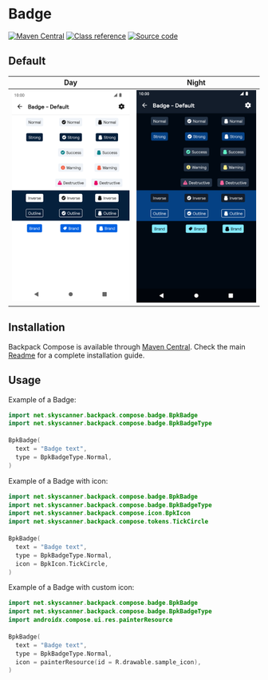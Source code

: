 # Badge

[![Maven Central](https://img.shields.io/maven-central/v/net.skyscanner.backpack/backpack-compose)](https://search.maven.org/artifact/net.skyscanner.backpack/backpack-compose)
[![Class reference](https://img.shields.io/badge/Class%20reference-Android-blue)](https://backpack.github.io/android/backpack-compose/net.skyscanner.backpack.compose.badge)
[![Source code](https://img.shields.io/badge/Source%20code-GitHub-lightgrey)](https://github.com/Skyscanner/backpack-android/tree/main/backpack-compose/src/main/kotlin/net/skyscanner/backpack/compose/badge)

## Default

| Day | Night |
| --- | --- |
| <img src="https://raw.githubusercontent.com/Skyscanner/backpack-android/main/docs/compose/Badge/screenshots/default.png" alt="Badge component" width="375" /> |<img src="https://raw.githubusercontent.com/Skyscanner/backpack-android/main/docs/compose/Badge/screenshots/default_dm.png" alt="Badge component - dark mode" width="375" /> |

## Installation

Backpack Compose is available through [Maven Central](https://search.maven.org/artifact/net.skyscanner.backpack/backpack-compose). Check the main [Readme](https://github.com/skyscanner/backpack-android#installation) for a complete installation guide.

## Usage

Example of a Badge:

```Kotlin
import net.skyscanner.backpack.compose.badge.BpkBadge
import net.skyscanner.backpack.compose.badge.BpkBadgeType

BpkBadge(
  text = "Badge text",
  type = BpkBadgeType.Normal,
)
```

Example of a Badge with icon:

```Kotlin
import net.skyscanner.backpack.compose.badge.BpkBadge
import net.skyscanner.backpack.compose.badge.BpkBadgeType
import net.skyscanner.backpack.compose.icon.BpkIcon
import net.skyscanner.backpack.compose.tokens.TickCircle

BpkBadge(
  text = "Badge text",
  type = BpkBadgeType.Normal,
  icon = BpkIcon.TickCircle,
)
```

Example of a Badge with custom icon:

```Kotlin
import net.skyscanner.backpack.compose.badge.BpkBadge
import net.skyscanner.backpack.compose.badge.BpkBadgeType
import androidx.compose.ui.res.painterResource

BpkBadge(
  text = "Badge text",
  type = BpkBadgeType.Normal,
  icon = painterResource(id = R.drawable.sample_icon),
)
```
